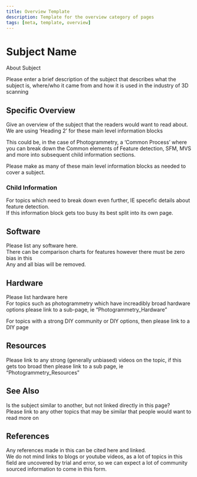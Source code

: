```yaml
---
title: Overview Template
description: Template for the overview category of pages
tags: [meta, template, overview]
---
```


# Subject Name

About Subject

Please enter a brief description of the subject that describes what the subject is, where/who it came from and how it is used in the industry of 3D scanning

## Specific Overview

Give an overview of the subject that the readers would want to read about.  
We are using ‘Heading 2’ for these main level information blocks

This could be, in the case of Photogrammetry, a ‘Common Process’ where you can break down the Common elements of Feature detection, SFM, MVS and more into subsequent child information sections.

Please make as many of these main level information blocks as needed to cover a subject.

### Child Information

For topics which need to break down  even further, IE specefic details about feature detection.  
If this information block gets too busy its best split into its own page.

## Software

Please list any software here.  
There can be comparison charts for features however there must be zero bias in this  
Any and all bias will be removed.

## Hardware

Please list hardware here  
For topics such as photogrammetry which have increadibly broad hardware options please link to a sub-page, ie “Photogrammetry_Hardware”

For topics with a strong DIY community or DIY options, then please link to a DIY page

## Resources

Please link to any strong (generally unbiased) videos on the topic, if this gets too broad then please link to a sub page, ie “Photogrammetry_Resources”

## See Also

Is the subject similar to another, but not linked directly in this page?  
Please link to any other topics that may be similar that people would want to read more on

## References

Any references made in this can be cited here and linked.  
We do not mind links to blogs or youtube videos, as a lot of topics in this field are uncovered by trial and error, so we can expect a lot of community sourced information to come in this form.
